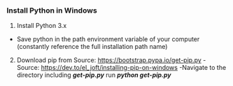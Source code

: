 ### Install Python in Windows
1. Install Python 3.x
- Save python in the path environment variable of your computer (constantly reference the full installation path name) 
2. Download pip from Source: https://bootstrap.pypa.io/get-pip.py
-Source: https://dev.to/el_joft/installing-pip-on-windows
-Navigate to the directory including ***get-pip.py*** run ***python get-pip.py***


